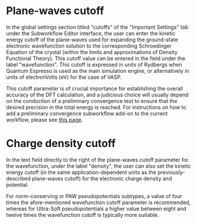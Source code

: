 # Plane-waves cutoff

In the global settings section titled "cutoffs" of the "Important Settings" tab under the Subworkflow Editor interface, the user can enter the kinetic energy cutoff of the plane-waves used for expanding the ground-state electronic wavefunction solution to the corresponding Schroedinger Equation of the crystal (within the limits and approximations of Density Functional Theory). This cutoff value can be entered in the field under the label "wavefunction". This cutoff is expressed in units of Rydbergs when Quantum Espresso is used as the main simulation engine, or alternatively in units of electronVolts (eV) for the case of VASP.

This cutoff parameter is of crucial importance for establishing the overall accuracy of the DFT calculation, and a judicious choice will usually depend on the conduction of a preliminary convergence test to ensure that the desired precision in the total energy is reached. For instructions on how to add a preliminary convergence subworkflow add-on to the current workflow, please see [this page](../../workflow-designer/subworkflow-editor/actions-menu.md). 

# Charge density cutoff

In the text field directly to the right of the plane-waves cutoff parameter for the wavefunction, under the label "density", the user can also set the kinetic energy cutoff (in the same application-dependent units as the previously-described plane-waves cutoff) for the electronic charge density and potential. 

For norm-conserving or PAW pseudopotentials subtypes, a value of four times the afore-mentioned wavefunction cutoff parameter is recommended, whereas for Ultra-Soft pseudopotentials a higher value between eight and twelve times the wavefunction cutoff is typically more suitable.  
